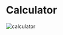 # Calculator

![calculator](https://user-images.githubusercontent.com/96279389/146687927-5840dc3a-5211-47dd-b323-12b25cc34933.PNG)
